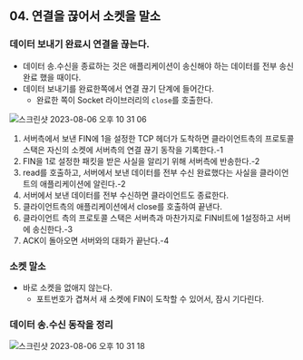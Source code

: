 ## 04. 연결을 끊어서 소켓을 말소

### 데이터 보내기 완료시 연결을 끊는다.

- 데이터 송.수신을 종료하는 것은 애플리케이션이 송신해야 하는 데이터를 전부 송신 완료 했을 때이다.
- 데이터 보내기를 완료한쪽에서 연결 끊기 단계에 들어간다.
    - 완료한 쪽이 Socket 라이브러리의 `close`를 호출한다.

![스크린샷 2023-08-06 오후 10 31 06](https://github.com/Dylan-yoon/CS_Network/assets/59204352/21a206eb-da01-4387-9ee4-0fdb6d23ff15)

1. 서버측에서 보낸 FIN에 1을 설정한 TCP 헤더가 도착하면 클라이언트측의 프로토콜 스택은 자신의 소켓에 서버측의 연결 끊기 동작을 기록한다.-1
2. FIN을 1로 설정한 패킷을 받은 사실을 알리기 위해 서버측에 반송한다.-2
3. read를 호출하고, 서버에서 보낸 데이터를 전부 수신 완료했다는 사실을 클라이언트의 애플리케이션에 알린다.-2
4. 서버에서 보낸 데이터를 전부 수신하면 클라이언트도 종료한다.
5. 클라이언트측의 애플리케이션에서  close를 호출하여 끝낸다.
6. 클라이언트 측의 프로토콜 스택은 서버측과 마찬가지로 FIN비트에 1설정하고 서버에 송신한다.-3
7. ACK이 돌아오면 서버와의 대화가 끝난다.-4

### 소켓 말소

- 바로 소켓을 없애지 않는다.
    - 포트번호가 겹쳐서 새 소켓에 FIN이 도착할 수 있어서, 잠시 기다린다.

### 데이터 송.수신 동작을 정리

![스크린샷 2023-08-06 오후 10 31 18](https://github.com/Dylan-yoon/CS_Network/assets/59204352/ccc6dbb0-0d46-443d-a4d0-dc215b1f346e)

